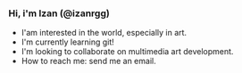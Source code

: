 
### Hi, i'm Izan (@izanrgg)

- I'am interested in the world, especially in art.
- I'm currently learning git!
- I'm looking to collaborate on multimedia art development.
- How to reach me: send me an email.
